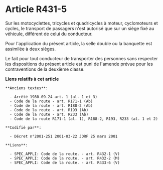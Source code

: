 # Article R431-5

Sur les motocyclettes, tricycles et quadricycles à moteur, cyclomoteurs et cycles, le transport de passagers n'est autorisé
que sur un siège fixé au véhicule, différent de celui du conducteur.

Pour l'application du présent article, la selle double ou la banquette est assimilée à deux sièges.

Le fait pour tout conducteur de transporter des personnes sans respecter les dispositions du présent article est puni de
l'amende prévue pour les contraventions de la deuxième classe.

**Liens relatifs à cet article**

	**Anciens textes**:

	  - Arrêté 1980-09-24 art. 1 (al. 1 et 3)
	  - Code de la route - art. R171-1 (Ab)
	  - Code de la route - art. R188-2 (Ab)
	  - Code de la route - art. R193 (Ab)
	  - Code de la route - art. R233 (Ab)
	  - Code de la route R171-1 (al. 1), R188-2, R193, R233 (al. 1 et 2)

	**Codifié par**:

	  - Décret n°2001-251 2001-03-22 JORF 25 mars 2001

	**Liens**:

	  - SPEC_APPLI: Code de la route. - art. R432-1 (V)
	  - SPEC_APPLI: Code de la route. - art. R432-2 (M)
	  - SPEC_APPLI: Code de la route. - art. R433-6 (V)
